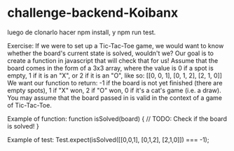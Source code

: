 ﻿# challenge-backend-Koibanx
luego de clonarlo hacer npm install, y
npm run test.

Exercise:
If we were to set up a Tic-Tac-Toe game, we would want to know whether the board's current
state is solved, wouldn't we? Our goal is to create a function in javascript that will check that
for us!
Assume that the board comes in the form of a 3x3 array, where the value is 0 if a spot is
empty, 1 if it is an "X", or 2 if it is an "O", like so:
[[0, 0, 1],
[0, 1, 2],
[2, 1, 0]]
We want our function to return:
-1 if the board is not yet finished (there are empty spots),
1 if "X" won,
2 if "O" won,
0 if it's a cat's game (i.e. a draw).
You may assume that the board passed in is valid in the context of a game of Tic-Tac-Toe.

Example of function:
function isSolved(board) {
// TODO: Check if the board is solved!
}

Example of test:
Test.expect(isSolved([[0,0,1],
[0,1,2],
[2,1,0]]) === -1);
